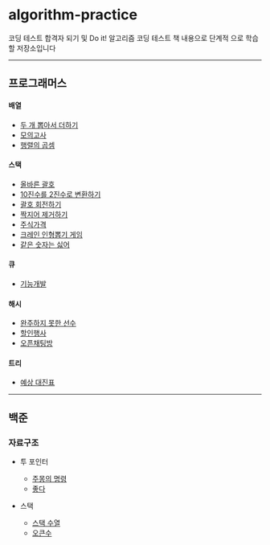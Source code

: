 # algorithm-practice
코딩 테스트 합격자 되기 및 Do it! 알고리즘 코딩 테스트 책 내용으로 단계적 으로 학습할 저장소입니다

---

## 프로그래머스

#### 배열

- [두 개 뽑아서 더하기](./프로그래머스/1/68644.%E2%80%85두%E2%80%85개%E2%80%85뽑아서%E2%80%85더하기/두%E2%80%85개%E2%80%85뽑아서%E2%80%85더하기.java)
- [모의고사](./프로그래머스/1/42840.%E2%80%85모의고사/모의고사.java)
- [행렬의 곱셈](./프로그래머스/2/12949.%E2%80%85행렬의%E2%80%85곱셈/행렬의%E2%80%85곱셈.java)

#### 스택
- [올바른 괄호](./프로그래머스/2/12909.%E2%80%85올바른%E2%80%85괄호/올바른%E2%80%85괄호.java)
- [10진수를 2진수로 변환하기](./저자출제/10진수를%202진수로%20변환하기.java)
- [괄호 회전하기](./프로그래머스/2/76502.%E2%80%85괄호%E2%80%85회전하기/괄호%E2%80%85회전하기.java)
- [짝지어 제거하기](./프로그래머스/2/12973.%E2%80%85짝지어%E2%80%85제거하기/짝지어%E2%80%85제거하기.java)
- [주식가격](./프로그래머스/2/42584.%E2%80%85주식가격/주식가격.java)
- [크레인 인형뽑기 게임](./프로그래머스/1/64061.%E2%80%85크레인%E2%80%85인형뽑기%E2%80%85게임/크레인%E2%80%85인형뽑기%E2%80%85게임.java)
- [같은 숫자는 싫어](./프로그래머스/1/12906.%E2%80%85같은%E2%80%85숫자는%E2%80%85싫어/같은%E2%80%85숫자는%E2%80%85싫어.java)

#### 큐
- [기능개발](프로그래머스/2/42586.%E2%80%85기능개발/기능개발.java)

#### 해시
- [완주하지 못한 선수](프로그래머스/1/42576.%E2%80%85완주하지%E2%80%85못한%E2%80%85선수/완주하지%E2%80%85못한%E2%80%85선수.java)
- [할인행사](프로그래머스/2/131127.%E2%80%85할인%E2%80%85행사/할인%E2%80%85행사.java)
- [오픈채팅방](프로그래머스/2/42888.%E2%80%85오픈채팅방/오픈채팅방.java)

#### 트리
- [예상 대진표](프로그래머스/2/12985.%E2%80%85예상%E2%80%85대진표/예상%E2%80%85대진표.java)
---

## 백준 

### 자료구조

  - 투 포인터

    - [주몽의 명령](백준/Silver/1940.%E2%80%85주몽/주몽.java)
    - [좋다 ](백준/Gold/1253.%E2%80%85좋다/좋다.java)
  
  - 스택
  
    - [스택 수열](백준/Silver/1874.%E2%80%85스택%E2%80%85수열/스택%E2%80%85수열.java)
    - [오큰수](백준/Gold/17298.%E2%80%85오큰수/오큰수.java)

